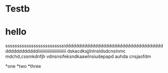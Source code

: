 # Testb
# hello
sssssssssssssssssssssssssiddddddddddddddddddddddddddddddddddddddddddddddddiiiiiiiiiiiiiiiiiiiiiiiiii
dskacdksjjlnlnsldsdcnsinmc mdchd,cssmkdnfjh
vdnsnsifeksndkaawlnsiudepapd auhda
cnsjaofdm

*one
*two
*three
